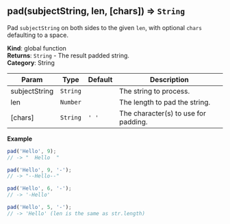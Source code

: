 <a name="pad"></a>

## pad(subjectString, len, [chars]) ⇒ <code>String</code>
Pad `subjectString` on both sides to the given `len`, with optional `chars` defaulting to a space.

**Kind**: global function  
**Returns**: <code>String</code> - The result padded string.  
**Category**: String  

| Param | Type | Default | Description |
| --- | --- | --- | --- |
| subjectString | <code>String</code> |  | The string to process. |
| len | <code>Number</code> |  | The length to pad the string. |
| [chars] | <code>String</code> | <code>&#x27; &#x27;</code> | The character(s) to use for padding. |

**Example**  
```js
pad('Hello', 9);
// -> "  Hello  "

pad('Hello', 9, '-');
// -> "--Hello--"

pad('Hello', 6, '-');
// -> '-Hello'

pad('Hello', 5, '-');
// -> 'Hello' (len is the same as str.length)
```

